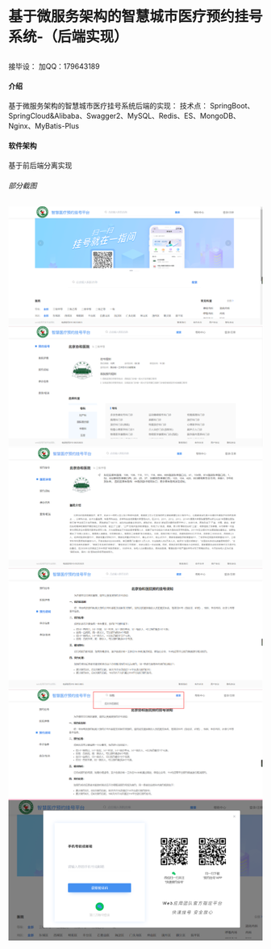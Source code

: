 # 基于微服务架构的智慧城市医疗预约挂号系统-（后端实现）

## 
接毕设： 加QQ：179643189

#### 介绍
基于微服务架构的智慧城市医疗挂号系统后端的实现：
技术点： SpringBoot、SpringCloud&Alibaba、Swagger2、MySQL、Redis、ES、MongoDB、Nginx、MyBatis-Plus

#### 软件架构
基于前后端分离实现

###### 部分截图
![输入图片说明](image.png)
![输入图片说明](image1.png)
![输入图片说明](image2.png)
![输入图片说明](image4.png)
![输入图片说明](image5.png)
![输入图片说明](image6.png)